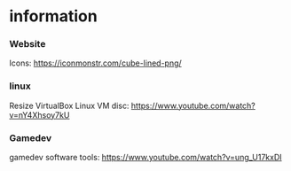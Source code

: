 # information

### Website
Icons: https://iconmonstr.com/cube-lined-png/

### linux
Resize VirtualBox Linux VM disc: https://www.youtube.com/watch?v=nY4Xhsoy7kU

### Gamedev
gamedev software tools: https://www.youtube.com/watch?v=ung_U17kxDI
